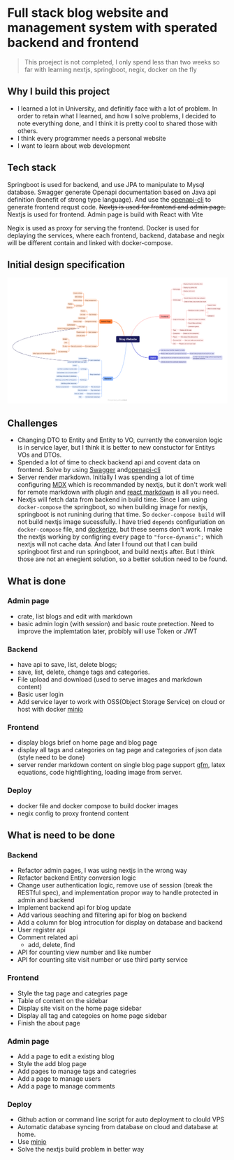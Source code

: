 # Full stack blog website and management system with sperated backend and frontend

> This proeject is not completed, I only spend less than two weeks so far with learning nextjs, springboot, negix, docker on the fly

## Why I build this project

- I learned a lot in University, and definitly face with a lot of problem. In order to retain what I learned, and how I solve problems, I decided to note everything done, and I think it is pretty cool to shared those with others.
- I think every programmer needs a personal website
- I want to learn about web development

## Tech stack

Springboot is used for backend, and use JPA to manipulate to Mysql database.
Swagger generate Openapi documentation based on Java api definition (benefit of strong type language). And use the [openapi-cli](https://openapi-generator.tech/) to generate frontend requst code.
~~Nextjs is used for frontend and admin page.~~
Nextjs is used for frontend. Admin page is build with React with Vite

Negix is used as proxy for serving the frontend.
Docker is used for deplaying the services, where each frontend, backend, database and negix will be different contain and linked with docker-compose.

## Initial design specification

![](design/BlogWebsite.png)

## Challenges

- Changing DTO to Entity and Entity to VO, currently the conversion logic is in service layer, but I think it is better to new constuctor for Entitys VOs and DTOs.
- Spended a lot of time to check backend api and covent data on frontend. Solve by using [Swagger](https://www.baeldung.com/spring-rest-openapi-documentation) and[openapi-cli](https://openapi-generator.tech/)
- Server render markdown. Initially I was spending a lot of time configuring [MDX](https://nextjs.org/docs/pages/building-your-application/configuring/mdx) which is recommanded by nextjs, but it don't work well for remote markdown with plugin and [react markdown](https://github.com/remarkjs/react-markdown) is all you need.
- Nextjs will fetch data from backend in build time. Since I am using `docker-compose` the springboot, so when building image for nextjs, springboot is not runining during that time. So `docker-compose build` will not build nextjs image sucessfully. I have tried `depends` configuriation on `docker-compose` file, and [dockerize](https://github.com/jwilder/dockerize), but these seems don't work. I make the nextjs working by configring every page to `"force-dynamic";` which nextjs will not cache data. And later I found out that I can build springboot first and run springboot, and build nextjs after. But I think those are not an enegient solution, so a better solution need to be found.

## What is done

### Admin page

- crate, list blogs and edit with markdown
- basic admin login (with session) and basic route pretection. Need to improve the implemtation later, probibly will use Token or JWT

### Backend

- have api to save, list, delete blogs;
- save, list, delete, change tags and categories.
- File upload and download (used to serve images and markdown content)
- Basic user login
- Add service layer to work with OSS(Object Storage Service) on cloud or host with docker [minio](https://github.com/minio/minio)

### Frontend

- display blogs brief on home page and blog page
- display all tags and categories on tag page and categories of json data (style need to be done)
- server render markdown content on single blog page support [gfm](https://github.github.com/gfm/), latex equations, code hightlighting, loading image from server.

### Deploy

- docker file and docker compose to build docker images
- negix config to proxy frontend content

## What is need to be done

### Backend

- Refactor admin pages, I was using nextjs in the wrong way
- Refactor backend Entity conversion logic
- Change user authentication logic, remove use of session (break the RESTful spec), and implementation propor way to handle protected in admin and backend
- Implement backend api for blog update
- Add various seaching and filtering api for blog on backend
- Add a column for blog introcution for display on database and backend
- User register api
- Comment related api
  - add, delete, find
- API for counting view number and like number
- API for counting site visit number or use third party service

### Frontend

- Style the tag page and categries page
- Table of content on the sidebar
- Display site visit on the home page sidebar
- Display all tag and categoies on home page sidebar
- Finish the about page

### Admin page

- Add a page to edit a existing blog
- Style the add blog page
- Add pages to manage tags and categries
- Add a page to manage users
- Add a page to manage comments

### Deploy

- Github action or command line script for auto deployment to clould VPS
- Automatic database syncing from database on cloud and database at home.
- Use [minio](https://github.com/minio/minio)
- Solve the nextjs build problem in better way
